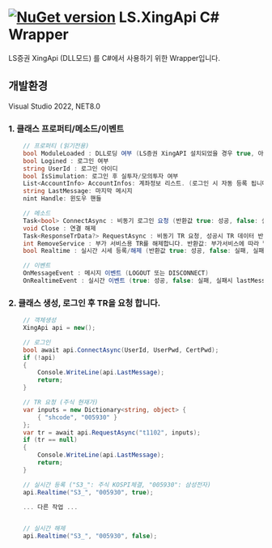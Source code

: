 # [![NuGet version](https://badge.fury.io/nu/eBEST.OpenApi.png)](https://badge.fury.io/nu/eBEST.OpenApi) LS.XingApi C# Wrapper

LS증권 XingApi (DLL모드) 를 C#에서 사용하기 위한 Wrapper입니다.

## 개발환경
Visual Studio 2022, NET8.0
<br/>
 
### 1. 클래스 프로퍼티/메소드/이벤트
```csharp
	// 프로퍼티 (읽기전용)
	bool ModuleLoaded : DLL로딩 여부 (LS증권 XingAPI 설치되었을 경우 true, 아닐경우 false)
	bool Logined : 로그인 여부
	string UserId : 로그인 아이디
	bool IsSimulation: 로그인 후 실투자/모의투자 여부
	List<AccountInfo> AccountInfos: 계좌정보 리스트. (로그인 시 자동 등록 됩니다)
	string LastMessage: 마지막 메시지
	nint Handle: 윈도우 핸들

	// 메소드
	Task<bool> ConnectAsync : 비동기 로그인 요청 (반환값 true: 성공, false: 실패, 실패시 lastMessage에 오류메시지가 저장됩니다.)
	void Close : 연결 해제
	Task<ResponseTrData?> RequestAsync : 비동기 TR 요청, 성공시 TR 데이터 반환, 실패시 null 반환, 실패사유는 lastMessage에 저장됩니다.
	int RemoveService : 부가 서비스용 TR를 해제합니다. 반환값: 부가서비스에 따라 달라짐
	bool Realtime : 실시간 시세 등록/해제 (반환값 true: 성공, false: 실패, 실패시 lastMessage에 오류메시지가 저장됩니다.)

	// 이벤트
	OnMessageEvent : 메시지 이벤트 (LOGOUT 또는 DISCONNECT)
	OnRealtimeEvent : 실시간 이벤트 (true: 성공, false: 실패, 실패시 lastMessage에 오류메시지가 저장됩니다.)

```

### 2. 클래스 생성, 로그인 후 TR을 요청 합니다.

```csharp
	// 객체생성
	XingApi api = new();

	// 로그인
    bool await api.ConnectAsync(UserId, UserPwd, CertPwd);
	if (!api)
	{
		Console.WriteLine(api.LastMessage);
		return;
	}

	// TR 요청 (주식 현재가)
	var inputs = new Dictionary<string, object> {
		{ "shcode", "005930" }
	};
	var tr = await api.RequestAsync("t1102", inputs);
	if (tr == null)
	{
		Console.WriteLine(api.LastMessage);
		return;
	}

	// 실시간 등록 ("S3_": 주식 KOSPI체결, "005930": 삼성전자)
	api.Realtime("S3_", "005930", true);

	... 다른 작업 ...


	// 실시간 해제
	api.Realtime("S3_", "005930", false);
```

